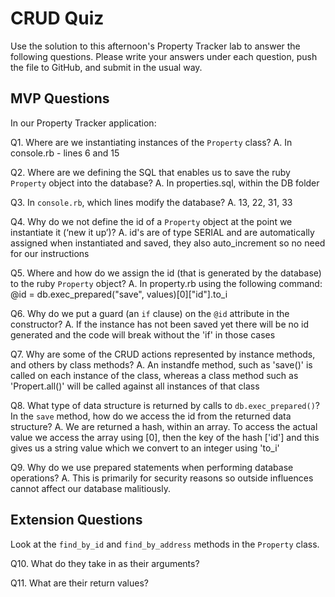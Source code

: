 # CRUD Quiz

Use the solution to this afternoon's Property Tracker lab to answer the following questions. Please write your answers under each question, push the file to GitHub, and submit in the usual way.

## MVP Questions

In our Property Tracker application:

Q1. Where are we instantiating instances of the `Property` class?
  A. In console.rb - lines 6 and 15

Q2. Where are we defining the SQL that enables us to save the ruby `Property` object into the database?
  A. In properties.sql, within the DB folder

Q3. In `console.rb`, which lines modify the database?
  A. 13, 22, 31, 33

Q4. Why do we not define the id of a `Property` object at the point we instantiate it (‘new it up’)?
  A. id's are of type SERIAL and are automatically assigned when instantiated and saved, they also auto_increment so no need for our instructions

Q5. Where and how do we assign the id (that is generated by the database) to the ruby `Property` object?
  A. In property.rb using the following command:     @id = db.exec_prepared("save", values)[0]["id"].to_i

Q6. Why do we put a guard (an `if` clause) on the `@id` attribute in the constructor?
  A. If the instance has not been saved yet there will be no id generated and the code will break without the 'if' in those cases

Q7. Why are some of the CRUD actions represented by instance methods, and others by class methods?
  A. An instandfe method, such as 'save()' is called on each instance of the class, whereas a class method such as 'Propert.all()' will be called against all instances of that class

Q8. What type of data structure is returned by calls to `db.exec_prepared()`? In the `save` method, how do we access the id from the returned data structure?
  A. We are returned a hash, within an array. To access the actual value we access the array using [0], then the key of the hash ['id'] and this gives us a string value which we convert to an integer using 'to_i'

Q9. Why do we use prepared statements when performing database operations?
  A. This is primarily for security reasons so outside influences cannot affect our database malitiously.

## Extension Questions

Look at the `find_by_id` and `find_by_address` methods in the `Property` class.

Q10. What do they take in as their arguments?

Q11. What are their return values?
